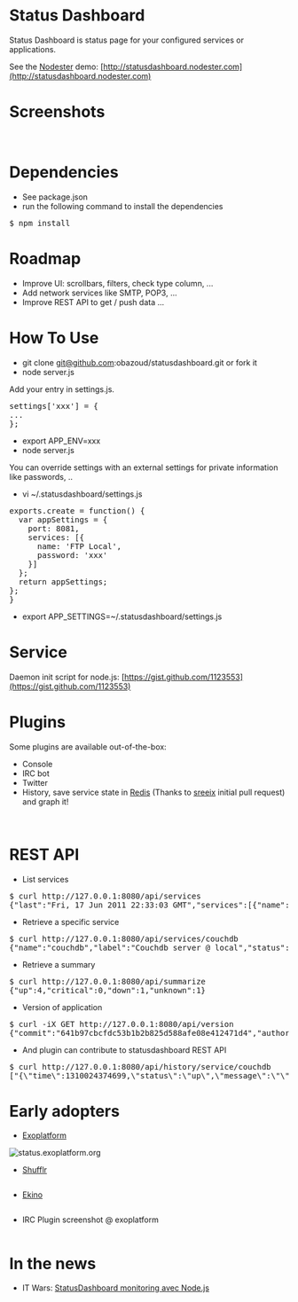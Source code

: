 Status Dashboard
=======

Status Dashboard is status page for your configured services or applications.

See the [Nodester](http://nodester.com) demo: [http://statusdashboard.nodester.com](http://statusdashboard.nodester.com)

Screenshots
=======

<img src="http://bazoud.free.fr/wp-content/uploads/ssd1.png" alt="">

<img src="http://bazoud.free.fr/wp-content/uploads/ssd2.png" alt="">

<img src="http://bazoud.free.fr/wp-content/uploads/ssd3.png" alt="">

Dependencies
=======

* See package.json
* run the following command to install the dependencies
<pre class="terminal">
$ npm install
</pre>

Roadmap
=======
* Improve UI: scrollbars, filters, check type column, ...
* Add network services like SMTP, POP3, ...
* Improve REST API to get / push data
...

How To Use
=======

* git clone git@github.com:obazoud/statusdashboard.git
or fork it
* node server.js

Add your entry in settings.js. 

<pre class="json">
settings['xxx'] = {
...
};
</pre>

* export APP_ENV=xxx
* node server.js

You can override settings with an external settings for private information like passwords, ..

* vi ~/.statusdashboard/settings.js
<pre class="json">
exports.create = function() {
  var appSettings = {
    port: 8081,
    services: [{
      name: 'FTP Local',
      password: 'xxx'
    }]
  };
  return appSettings;
};
}</pre>

* export APP_SETTINGS=~/.statusdashboard/settings.js


Service
=======

Daemon init script for node.js: [https://gist.github.com/1123553](https://gist.github.com/1123553)

Plugins
=======

Some plugins are available out-of-the-box:

* Console
* IRC bot
* Twitter
* History, save service state in <a href="http://redis.io">Redis</a> (Thanks to <a href="https://github.com/sreeix">sreeix</a> initial pull request) and graph it!

<img src="http://bazoud.free.fr/wp-content/uploads/ssd7a.png" alt="">

<img src="http://bazoud.free.fr/wp-content/uploads/ssd8a.png" alt="">

REST API
=======

* List services
<pre class="terminal">
$ curl http://127.0.0.1:8080/api/services
{"last":"Fri, 17 Jun 2011 22:33:03 GMT","services":[{"name":"couchdb","label":"Couchdb server @ local","status":"up","statusCode":200,"message":""},{"name":"bazoud.free.fr","label":"Olivier Bazoud blog","status":"up","statusCode":200,"message":""},{"name":"bazoud.free.fr","label":"Olivier Bazoud blog test.php","status":"up","statusCode":200,"message":""},{"name":"redis","label":"Redis server @ local","status":"up","statusCode":0,"message":""},{"name":"FTP Local","label":"Ftp @ local","status":"down","statusCode":0,"message":"ECONNREFUSED, Connection refused"},{"name":"PID file","label":"Pid @ local","status":"unknown","statusCode":9,"message":"EBADF, Bad file descriptor '/tmp/terminal.pid'"}],"lastupdate":"Fri, 17 Jun 2011 22:33:08 GMT","summarize":{"lastupdate":"Fri, 17 Jun 2011 22:33:08 GMT","up":3,"critical":0,"down":1,"unknown":2}}
</pre>

* Retrieve a specific service
<pre class="terminal">
$ curl http://127.0.0.1:8080/api/services/couchdb
{"name":"couchdb","label":"Couchdb server @ local","status":"up","statusCode":200,"message":""}
</pre>

* Retrieve a summary
<pre class="terminal">
$ curl http://127.0.0.1:8080/api/summarize
{"up":4,"critical":0,"down":1,"unknown":1}
</pre>

* Version of application
<pre class="terminal">
$ curl -iX GET http://127.0.0.1:8080/api/version
{"commit":"641b97cbcfdc53b1b2b825d588afe08e412471d4","author":"obazoud","committer":"obazoud","date":"Fri, 12 Aug 2011 10:15:27 GMT"}
</pre>

* And plugin can contribute to statusdashboard REST API
<pre class="terminal">
$ curl http://127.0.0.1:8080/api/history/service/couchdb
["{\"time\":1310024374699,\"status\":\"up\",\"message\":\"\",\"code\":200}","{\"time\":1310024379591,\"status\":\"up\",\"message\":\"\",\"code\":200}", ...]
</pre>



Early adopters
=======

* [Exoplatform](http://status.exoplatform.org)

<img src="http://bazoud.free.fr/wp-content/uploads/ssd4.png" alt="status.exoplatform.org">

* [Shufflr](https://twitter.com/shufflr)

<img src="http://bazoud.free.fr/wp-content/uploads/ssd5.png" alt="">

* [Ekino](http://www.ekino.com)

<img src="http://bazoud.free.fr/wp-content/uploads/ssd9.png" alt="">

* IRC Plugin screenshot @ exoplatform

<img src="http://bazoud.free.fr/wp-content/uploads/ssd6.png" alt="">

In the news
=======

* IT Wars: [StatusDashboard monitoring avec Node.js](http://www.it-wars.com/article265/statusdashboard-monitoring-avec-node-js)

